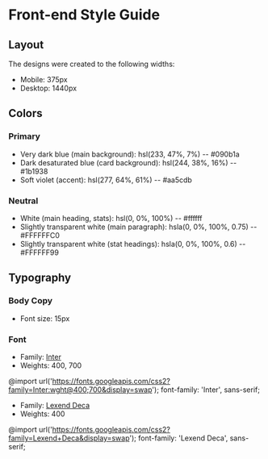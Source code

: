 # Front-end Style Guide

## Layout

The designs were created to the following widths:

- Mobile: 375px
- Desktop: 1440px

## Colors

### Primary

- Very dark blue (main background): hsl(233, 47%, 7%) -- #090b1a
- Dark desaturated blue (card background): hsl(244, 38%, 16%) -- #1b1938
- Soft violet (accent): hsl(277, 64%, 61%) -- #aa5cdb

### Neutral

- White (main heading, stats): hsl(0, 0%, 100%) -- #ffffff
- Slightly transparent white (main paragraph): hsla(0, 0%, 100%, 0.75) -- #FFFFFFC0
- Slightly transparent white (stat headings): hsla(0, 0%, 100%, 0.6) -- #FFFFFF99

## Typography

### Body Copy

- Font size: 15px

### Font

- Family: [Inter](https://fonts.google.com/specimen/Inter)
- Weights: 400, 700

@import url('https://fonts.googleapis.com/css2?family=Inter:wght@400;700&display=swap');
font-family: 'Inter', sans-serif;

- Family: [Lexend Deca](https://fonts.google.com/specimen/Lexend+Deca)
- Weights: 400

@import url('https://fonts.googleapis.com/css2?family=Lexend+Deca&display=swap');
font-family: 'Lexend Deca', sans-serif;
